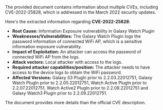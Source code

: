 The provided document contains information about multiple CVEs, including CVE-2022-25828, which is addressed in the March 2022 security updates.

Here's the extracted information regarding **CVE-2022-25828**:

*   **Root Cause:** Information Exposure vulnerability in Galaxy Watch Plugin
*   **Weaknesses/Vulnerabilities:** The Galaxy Watch Plugin logs the password information of connected WiFi AP, which is a sensitive information exposure vulnerability.
*  **Impact of Exploitation:** An attacker can access the password of connected WiFi AP from the logs.
*   **Attack vectors:**  Local attacker with access to the logs.
*   **Required attacker capabilities/position:**  The attacker needs to have access to the device logs to obtain the WiFi password.
* **Affected Versions:**  Galaxy S3 PlugIn prior to 2.2.03.22012751, Galaxy Watch PlugIn prior to 2.2.05.22012751, Watch Active PlugIn prior to 2.2.07.22012751, Watch Active2 PlugIn prior to 2.2.08.22012751 and Galaxy Watch3 Plugin prior to 2.2.09.22012751.

The document provides more details than the official CVE description.